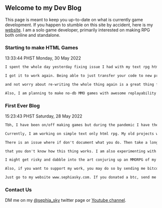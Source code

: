 ## Welcome to my Dev Blog

This page is meant to keep you up-to-date on what is currently game development. If you happen to stumble on this site by accident, here is my [website](http://www.sephiasky.com/). I am a solo game developer, primarily interested on making RPG both online and standalone.


### Starting to make HTML Games

13:33:44 PHST Monday, 30 May 2022

```markdown
I spent the whole day yesterday fixing issue I had with my text rpg html game.

I got it to work again. Being able to just transfer your code to new project

and not worry about re-writing the whole thing again is a great thing for devs.

Also, I am planning to make no-db MMO games with awesome replayability. 

```


### First Ever Blog

15:23:43 PHST Saturday, 28 May 2022

```markdown
Tbh, I have been on/off making games but during the pandemic I have the time to start developing again.

Currently, I am working on simple text only html rpg. My old projects were buried somewhere, gone. 

There is an issue where if don't document what you do. Then take a long break. When you get back, you realize

that you don't know how this thing works. I am also experimenting with lots of gaming framework available. 

I might get risky and dabble into the art conjuring up an MMORPG of my own but who knows.

Also, if you want to support my work, you may do so by sending me bitcoin. 

Just go to my website www.sephiasky.com. If you donated a btc, send me a tweet to let me know.
```

### Contact Us

DM me on my [@sephia_sky](https://twitter.com/sephia_sky) twitter page or [Youtube channel](https://www.youtube.com/c/SephiaSkiesChannel/).
